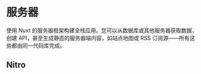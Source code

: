 # 服务器

使用 Nuxt 的服务器框架构建全栈应用。您可以从数据库或其他服务器获取数据，创建 API，甚至生成静态的服务器端内容，如站点地图或 RSS 订阅源——所有这些都由同一代码库完成。

## Nitro

